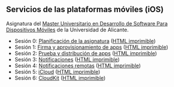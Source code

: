 
## Servicios de las plataformas móviles (iOS)

Asignatura del [Master Universitario en Desarrollo de Software Para Dispositivos Móviles](http://www.eps.ua.es/es/master-moviles/) de la Universidad de Alicante.

- Sesión 0:
  [Planificación de la asignatura](http://domingogallardo.github.io/apuntes-mastermoviles/sesion00/sesion00-introduccion.html)
  ([HTML imprimible](https://github.com/domingogallardo/apuntes-mastermoviles/blob/gh-pages/sesion00/sesion00-introduccion.md))
- Sesión 1:
  [Firma y aprovisionamiento de apps](http://domingogallardo.github.io/apuntes-mastermoviles/sesion01/sesion01-firma-aprovisionamiento.html)
  ([HTML imprimible](https://github.com/domingogallardo/apuntes-mastermoviles/blob/gh-pages/sesion01/sesion01-firma-aprovisionamiento.md))
- Sesión 2:
  [Prueba y distribución de apps](http://domingogallardo.github.io/apuntes-mastermoviles/sesion02/sesion02-distribucion-prueba.html)
  ([HTML imprimible](https://github.com/domingogallardo/apuntes-mastermoviles/blob/gh-pages/sesion02/sesion02-distribucion-prueba.md))
- Sesión 3:
  [Notificaciones](http://domingogallardo.github.io/apuntes-mastermoviles/sesion03/sesion03-notificaciones.html)
  ([HTML imprimible](https://github.com/domingogallardo/apuntes-mastermoviles/blob/gh-pages/sesion03/sesion03-notificaciones.md))
- Sesión 4:
  [Notificaciones remotas](http://domingogallardo.github.io/apuntes-mastermoviles/sesion04/sesion04-notificaciones-push.html)
  ([HTML imprimible](https://github.com/domingogallardo/apuntes-mastermoviles/blob/gh-pages/sesion04/sesion04-notificaciones-push.md))
- Sesión 5:
  [iCloud](http://domingogallardo.github.io/apuntes-mastermoviles/sesion04/sesion04-notificaciones-push.html)
  ([HTML imprimible](https://github.com/domingogallardo/apuntes-mastermoviles/blob/gh-pages/sesion05/sesion05-icloud.md))
- Sesión 6:
  [CloudKit](http://domingogallardo.github.io/apuntes-mastermoviles/sesion06/sesion06-cloudkit.html#/)
  ([HTML imprimible](https://github.com/domingogallardo/apuntes-mastermoviles/blob/gh-pages/sesion06/sesion06-cloudkit.md))
  



<!--
- Sesión 2: Distribución y prueba
- Sesión 3: [Firma y aprovisionamiento de apps](http://domingogallardo.github.io/apuntes-mastermoviles/sesion03-firma-aprovisionamiento.html) ([HTML imprimible](http://domingogallardo.github.io/apuntes-mastermoviles/sesion03-firma-aprovisionamiento-printable.html))
- Sesión 4: [Notificaciones](http://domingogallardo.github.io/apuntes-mastermoviles/sesion04-notificaciones.html) ([HTML imprimible](http://domingogallardo.github.io/apuntes-mastermoviles/sesion04-notificaciones-printable.html))
- Sesión 5: [Notificaciones Push](http://domingogallardo.github.io/apuntes-mastermoviles/sesion05-notificaciones-push.html) ([HTML imprimible](http://domingogallardo.github.io/apuntes-mastermoviles/sesion05-notificaciones-push-printable.html))
- Sesión 6: [iCloud y CloudKit](http://domingogallardo.github.io/apuntes-mastermoviles/sesion06-icloud.html) ([HTML imprimible](http://domingogallardo.github.io/apuntes-mastermoviles/sesion06-icloud-printable.html))
- Sesión 7: [Mapas y localización](http://domingogallardo.github.io/apuntes-mastermoviles/sesion07-mapas-localizacion.html) ([HTML imprimible](http://domingogallardo.github.io/apuntes-mastermoviles/sesion07-mapas-localizacion-printable.html))
- Sesión 8: [Plataforma iAd](http://domingogallardo.github.io/apuntes-mastermoviles/sesion08-iad.html) ([HTML imprimible](http://domingogallardo.github.io/apuntes-mastermoviles/sesion08-iad-printable.html))
- Sesión 9: [Compras In-App](http://domingogallardo.github.io/apuntes-mastermoviles/sesion09-compras-inapp.html) ([HTML imprimible](http://domingogallardo.github.io/apuntes-mastermoviles/sesion09-compras-inapp-printable.html))
-->
